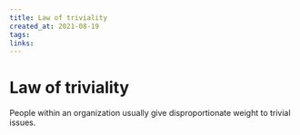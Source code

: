 ```yaml
---
title: Law of triviality
created_at: 2021-08-19
tags:
links:
---
```


# Law of triviality
 People within an organization usually give disproportionate weight to trivial issues.